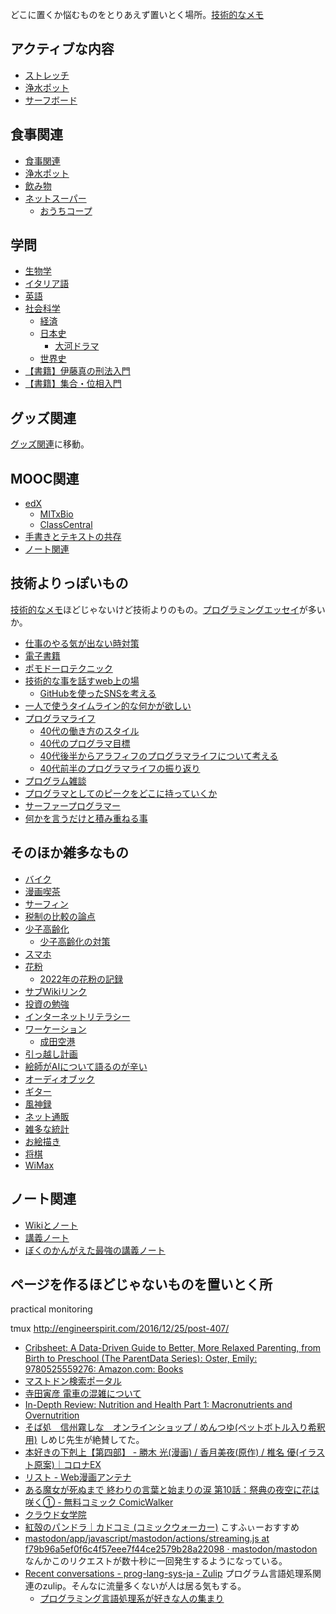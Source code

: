 どこに置くか悩むものをとりあえず置いとく場所。[技術的なメモ](%E6%8A%80%E8%A1%93%E7%9A%84%E3%81%AA%E3%83%A1%E3%83%A2)

## アクティブな内容

- [ストレッチ](%E3%82%B9%E3%83%88%E3%83%AC%E3%83%83%E3%83%81)
- [浄水ポット](%E6%B5%84%E6%B0%B4%E3%83%9D%E3%83%83%E3%83%88)
- [サーフボード](%E3%82%B5%E3%83%BC%E3%83%95%E3%83%9C%E3%83%BC%E3%83%89)

## 食事関連

- [食事関連](%E9%A3%9F%E4%BA%8B%E9%96%A2%E9%80%A3)
- [浄水ポット](%E6%B5%84%E6%B0%B4%E3%83%9D%E3%83%83%E3%83%88)
- [飲み物](%E9%A3%B2%E3%81%BF%E7%89%A9)
- [ネットスーパー](%E3%83%8D%E3%83%83%E3%83%88%E3%82%B9%E3%83%BC%E3%83%91%E3%83%BC)
  - [おうちコープ](%E3%81%8A%E3%81%86%E3%81%A1%E3%82%B3%E3%83%BC%E3%83%97)

## 学問

- [生物学](%E7%94%9F%E7%89%A9%E5%AD%A6)
- [イタリア語](%E3%82%A4%E3%82%BF%E3%83%AA%E3%82%A2%E8%AA%9E)
- [英語](%E8%8B%B1%E8%AA%9E)
- [社会科学](%E7%A4%BE%E4%BC%9A%E7%A7%91%E5%AD%A6)
  - [経済](%E7%B5%8C%E6%B8%88)
  - [日本史](%E6%97%A5%E6%9C%AC%E5%8F%B2)
    - [大河ドラマ](%E5%A4%A7%E6%B2%B3%E3%83%89%E3%83%A9%E3%83%9E)
  - [世界史](%E4%B8%96%E7%95%8C%E5%8F%B2)
- [【書籍】伊藤真の刑法入門](%E3%80%90%E6%9B%B8%E7%B1%8D%E3%80%91%E4%BC%8A%E8%97%A4%E7%9C%9F%E3%81%AE%E5%88%91%E6%B3%95%E5%85%A5%E9%96%80)
- [【書籍】集合・位相入門](%E3%80%90%E6%9B%B8%E7%B1%8D%E3%80%91%E9%9B%86%E5%90%88%E3%83%BB%E4%BD%8D%E7%9B%B8%E5%85%A5%E9%96%80)

## グッズ関連

[グッズ関連](%E3%82%B0%E3%83%83%E3%82%BA%E9%96%A2%E9%80%A3)に移動。

## MOOC関連

- [edX](edX)
   - [MITxBio](MITxBio)
   - [ClassCentral](ClassCentral)
- [手書きとテキストの共存](%E6%89%8B%E6%9B%B8%E3%81%8D%E3%81%A8%E3%83%86%E3%82%AD%E3%82%B9%E3%83%88%E3%81%AE%E5%85%B1%E5%AD%98)
- [ノート関連](%E3%83%8E%E3%83%BC%E3%83%88%E9%96%A2%E9%80%A3)

## 技術よりっぽいもの

[技術的なメモ](%E6%8A%80%E8%A1%93%E7%9A%84%E3%81%AA%E3%83%A1%E3%83%A2)ほどじゃないけど技術よりのもの。[プログラミングエッセイ](%E3%83%97%E3%83%AD%E3%82%B0%E3%83%A9%E3%83%9F%E3%83%B3%E3%82%B0%E3%82%A8%E3%83%83%E3%82%BB%E3%82%A4)が多いか。

- [仕事のやる気が出ない時対策](%E4%BB%95%E4%BA%8B%E3%81%AE%E3%82%84%E3%82%8B%E6%B0%97%E3%81%8C%E5%87%BA%E3%81%AA%E3%81%84%E6%99%82%E5%AF%BE%E7%AD%96)
- [電子書籍](%E9%9B%BB%E5%AD%90%E6%9B%B8%E7%B1%8D)
- [ポモドーロテクニック](%E3%83%9D%E3%83%A2%E3%83%89%E3%83%BC%E3%83%AD%E3%83%86%E3%82%AF%E3%83%8B%E3%83%83%E3%82%AF)
- [技術的な事を話すweb上の場](%E6%8A%80%E8%A1%93%E7%9A%84%E3%81%AA%E4%BA%8B%E3%82%92%E8%A9%B1%E3%81%99web%E4%B8%8A%E3%81%AE%E5%A0%B4)
  - [GitHubを使ったSNSを考える](GitHub%E3%82%92%E4%BD%BF%E3%81%A3%E3%81%9FSNS%E3%82%92%E8%80%83%E3%81%88%E3%82%8B)
- [一人で使うタイムライン的な何かが欲しい](%E4%B8%80%E4%BA%BA%E3%81%A7%E4%BD%BF%E3%81%86%E3%82%BF%E3%82%A4%E3%83%A0%E3%83%A9%E3%82%A4%E3%83%B3%E7%9A%84%E3%81%AA%E4%BD%95%E3%81%8B%E3%81%8C%E6%AC%B2%E3%81%97%E3%81%84)
- [プログラマライフ](%E3%83%97%E3%83%AD%E3%82%B0%E3%83%A9%E3%83%9E%E3%83%A9%E3%82%A4%E3%83%95)
  - [40代の働き方のスタイル](40%E4%BB%A3%E3%81%AE%E5%83%8D%E3%81%8D%E6%96%B9%E3%81%AE%E3%82%B9%E3%82%BF%E3%82%A4%E3%83%AB)
  - [40代のプログラマ目標](40%E4%BB%A3%E3%81%AE%E3%83%97%E3%83%AD%E3%82%B0%E3%83%A9%E3%83%9E%E7%9B%AE%E6%A8%99)
  - [40代後半からアラフィフのプログラマライフについて考える](40%E4%BB%A3%E5%BE%8C%E5%8D%8A%E3%81%8B%E3%82%89%E3%82%A2%E3%83%A9%E3%83%95%E3%82%A3%E3%83%95%E3%81%AE%E3%83%97%E3%83%AD%E3%82%B0%E3%83%A9%E3%83%9E%E3%83%A9%E3%82%A4%E3%83%95%E3%81%AB%E3%81%A4%E3%81%84%E3%81%A6%E8%80%83%E3%81%88%E3%82%8B)
  - [40代前半のプログラマライフの振り返り](40%E4%BB%A3%E5%89%8D%E5%8D%8A%E3%81%AE%E3%83%97%E3%83%AD%E3%82%B0%E3%83%A9%E3%83%9E%E3%83%A9%E3%82%A4%E3%83%95%E3%81%AE%E6%8C%AF%E3%82%8A%E8%BF%94%E3%82%8A)
- [プログラム雑談](%E3%83%97%E3%83%AD%E3%82%B0%E3%83%A9%E3%83%A0%E9%9B%91%E8%AB%87)
- [プログラマとしてのピークをどこに持っていくか](%E3%83%97%E3%83%AD%E3%82%B0%E3%83%A9%E3%83%9E%E3%81%A8%E3%81%97%E3%81%A6%E3%81%AE%E3%83%94%E3%83%BC%E3%82%AF%E3%82%92%E3%81%A9%E3%81%93%E3%81%AB%E6%8C%81%E3%81%A3%E3%81%A6%E3%81%84%E3%81%8F%E3%81%8B)
- [サーファープログラマー](%E3%82%B5%E3%83%BC%E3%83%95%E3%82%A1%E3%83%BC%E3%83%97%E3%83%AD%E3%82%B0%E3%83%A9%E3%83%9E%E3%83%BC)
- [何かを言うだけと積み重ねる事](%E4%BD%95%E3%81%8B%E3%82%92%E8%A8%80%E3%81%86%E3%81%A0%E3%81%91%E3%81%A8%E7%A9%8D%E3%81%BF%E9%87%8D%E3%81%AD%E3%82%8B%E4%BA%8B)

## そのほか雑多なもの

- [バイク](%E3%83%90%E3%82%A4%E3%82%AF)
- [漫画喫茶](%E6%BC%AB%E7%94%BB%E5%96%AB%E8%8C%B6)
- [サーフィン](%E3%82%B5%E3%83%BC%E3%83%95%E3%82%A3%E3%83%B3)
- [税制の比較の論点](%E7%A8%8E%E5%88%B6%E3%81%AE%E6%AF%94%E8%BC%83%E3%81%AE%E8%AB%96%E7%82%B9)
- [少子高齢化](%E5%B0%91%E5%AD%90%E9%AB%98%E9%BD%A2%E5%8C%96)
  - [少子高齢化の対策](%E5%B0%91%E5%AD%90%E9%AB%98%E9%BD%A2%E5%8C%96%E3%81%AE%E5%AF%BE%E7%AD%96)
- [スマホ](%E3%82%B9%E3%83%9E%E3%83%9B)
- [花粉](%E8%8A%B1%E7%B2%89)
  - [2022年の花粉の記録](2022%E5%B9%B4%E3%81%AE%E8%8A%B1%E7%B2%89%E3%81%AE%E8%A8%98%E9%8C%B2)
- [サブWikiリンク](%E3%82%B5%E3%83%96Wiki%E3%83%AA%E3%83%B3%E3%82%AF)
- [投資の勉強](%E6%8A%95%E8%B3%87%E3%81%AE%E5%8B%89%E5%BC%B7)
- [インターネットリテラシー](%E3%82%A4%E3%83%B3%E3%82%BF%E3%83%BC%E3%83%8D%E3%83%83%E3%83%88%E3%83%AA%E3%83%86%E3%83%A9%E3%82%B7%E3%83%BC)
- [ワーケーション](%E3%83%AF%E3%83%BC%E3%82%B1%E3%83%BC%E3%82%B7%E3%83%A7%E3%83%B3)
   - [成田空港](%E6%88%90%E7%94%B0%E7%A9%BA%E6%B8%AF)
- [引っ越し計画](%E5%BC%95%E3%81%A3%E8%B6%8A%E3%81%97%E8%A8%88%E7%94%BB)
- [絵師がAIについて語るのが辛い](%E7%B5%B5%E5%B8%AB%E3%81%8CAI%E3%81%AB%E3%81%A4%E3%81%84%E3%81%A6%E8%AA%9E%E3%82%8B%E3%81%AE%E3%81%8C%E8%BE%9B%E3%81%84)
- [オーディオブック](%E3%82%AA%E3%83%BC%E3%83%87%E3%82%A3%E3%82%AA%E3%83%96%E3%83%83%E3%82%AF)
- [ギター](%E3%82%AE%E3%82%BF%E3%83%BC)
- [風神録](%E9%A2%A8%E7%A5%9E%E9%8C%B2)
- [ネット通販](%E3%83%8D%E3%83%83%E3%83%88%E9%80%9A%E8%B2%A9)
- [雑多な統計](%E9%9B%91%E5%A4%9A%E3%81%AA%E7%B5%B1%E8%A8%88)
- [お絵描き](%E3%81%8A%E7%B5%B5%E6%8F%8F%E3%81%8D)
- [将棋](%E5%B0%86%E6%A3%8B)
- [WiMax](WiMax)

## ノート関連

- [Wikiとノート](Wiki%E3%81%A8%E3%83%8E%E3%83%BC%E3%83%88)
- [講義ノート](%E8%AC%9B%E7%BE%A9%E3%83%8E%E3%83%BC%E3%83%88)
- [ぼくのかんがえた最強の講義ノート](%E3%81%BC%E3%81%8F%E3%81%AE%E3%81%8B%E3%82%93%E3%81%8C%E3%81%88%E3%81%9F%E6%9C%80%E5%BC%B7%E3%81%AE%E8%AC%9B%E7%BE%A9%E3%83%8E%E3%83%BC%E3%83%88)

## ページを作るほどじゃないものを置いとく所

practical monitoring

tmux
http://engineerspirit.com/2016/12/25/post-407/

- [Cribsheet: A Data-Driven Guide to Better, More Relaxed Parenting, from Birth to Preschool (The ParentData Series): Oster, Emily: 9780525559276: Amazon.com: Books](https://www.amazon.com/Cribsheet-Data-Driven-Relaxed-Parenting-Preschool/dp/0525559272/)
- [マストドン検索ポータル](https://msearch.fediverse.media/)
- [寺田寅彦 電車の混雑について](https://www.aozora.gr.jp/cards/000042/files/2449_11267.html)
- [In-Depth Review: Nutrition and Health Part 1: Macronutrients and Overnutrition](https://www.classcentral.com/report/review-nutrition-and-health-part-1/)
- [そば処　信州霧しな　オンラインショップ / めんつゆ(ペットボトル入り希釈用)](https://www.shinshukirishina.co.jp/products/detail.php?product_id=420) しめじ先生が絶賛してた。
- [本好きの下剋上【第四部】 - 勝木 光(漫画) / 香月美夜(原作) / 椎名 優(イラスト原案)｜コロナEX](https://to-corona-ex.com/comics/20000000051070)
- [リスト - Web漫画アンテナ](https://webcomics.jp/list/t8fjl)
- [ある魔女が死ぬまで 終わりの言葉と始まりの涙 第10話：祭典の夜空に花は咲く① - 無料コミック ComicWalker](https://comic-walker.com/viewer/?cid=KDCW_AM19203824010010_68&dlcl=ja&tw=2)
- [クラウド女学院](https://kurajo.ivory.ne.jp/link/)
- [紅殻のパンドラ｜カドコミ (コミックウォーカー)](https://comic-walker.com/detail/KC_000291_S?episodeType=first) こすふぃーおすすめ
- [mastodon/app/javascript/mastodon/actions/streaming.js at f79b96a5ef0f6c4f57eee7f44ce2579b28a22098 · mastodon/mastodon](https://github.com/mastodon/mastodon/blob/f79b96a5ef0f6c4f57eee7f44ce2579b28a22098/app/javascript/mastodon/actions/streaming.js#L61) なんかこのリクエストが数十秒に一回発生するようになっている。
- [Recent conversations - prog-lang-sys-ja - Zulip](https://prog-lang-sys-ja.zulipchat.com/) プログラム言語処理系関連のzulip。そんなに流量多くないが人は居る気もする。
   - [プログラミング言語処理系が好きな人の集まり](https://prog-lang-sys-ja-slack.github.io/wiki/)